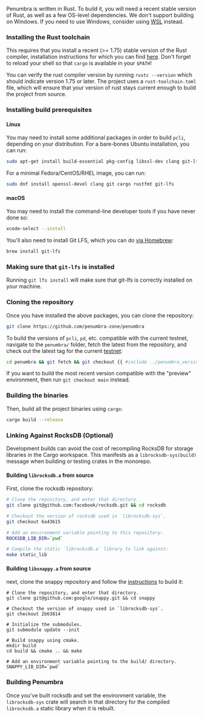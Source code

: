 Penumbra is written in Rust. To build it, you will need a recent
stable version of Rust, as well as a few OS-level dependencies.
We don't support building on Windows. If you need to use Windows,
consider using [WSL] instead.

### Installing the Rust toolchain

This requires that you install a recent (>= 1.75) stable version
of the Rust compiler, installation instructions for which you can find
[here](https://www.rust-lang.org/learn/get-started). Don't forget to reload your shell so that
`cargo` is available in your `$PATH`!

You can verify the rust compiler version by running `rustc --version` which should indicate version 1.75 or later.
The project uses a `rust-toolchain.toml` file, which will ensure that your version of rust stays current enough
to build the project from source.

### Installing build prerequisites

#### Linux

You may need to install some additional packages in order to build `pcli`,
depending on your distribution. For a bare-bones Ubuntu installation, you can
run:

```bash
sudo apt-get install build-essential pkg-config libssl-dev clang git-lfs
```

For a minimal Fedora/CentOS/RHEL image, you can run:

```bash
sudo dnf install openssl-devel clang git cargo rustfmt git-lfs
```

#### macOS

You may need to install the command-line developer tools if you have never done
so:
```bash
xcode-select --install
```

You'll also need to install Git LFS, which you can do [via Homebrew](https://docs.github.com/en/repositories/working-with-files/managing-large-files/installing-git-large-file-storage?platform=mac):

```bash
brew install git-lfs
```

### Making sure that `git-lfs` is installed

Running `git lfs install` will make sure that git-lfs is correctly installed on your machine.

### Cloning the repository

Once you have installed the above packages, you can clone the repository:

```bash
git clone https://github.com/penumbra-zone/penumbra
```

To build the versions of `pcli`, `pd`, etc. compatible with the current testnet,
navigate to the `penumbra/` folder, fetch the latest from the repository, and check out the
latest tag for the current
[testnet](https://github.com/penumbra-zone/penumbra/releases):

```bash
cd penumbra && git fetch && git checkout {{ #include ../penumbra_version.md }}
```

If you want to build the most recent version compatible with the "preview" environment,
then run `git checkout main` instead.

### Building the binaries

Then, build all the project binaries using `cargo`:

```bash
cargo build --release
```

### Linking Against RocksDB (Optional)

Development builds can avoid the cost of recompiling RocksDB for storage libraries in the Cargo
workspace. This manifests as a `librocksdb-sys(build)` message when building or testing crates
in the monorepo.

#### Building `librocksdb.a` from source

First, clone the rocksdb repository:

```sh
# Clone the repository, and enter that directory.
git clone git@github.com:facebook/rocksdb.git && cd rocksdb

# Checkout the version of rocksdb used in `librocksdb-sys`.
git checkout 6a43615

# Add an environment variable pointing to this repository:
ROCKSDB_LIB_DIR=`pwd`

# Compile the static `librocksdb.a` library to link against:
make static_lib
```

#### Building `libsnappy.a` from source

next, clone the snappy repository and follow the
[instructions][snappy-build] to build it:

```
# Clone the repository, and enter that directory.
git clone git@github.com:google/snappy.git && cd snappy

# Checkout the version of snappy used in `librocksdb-sys`.
git checkout 2b63814

# Initialize the submodules.
git submodule update --init

# Build snappy using cmake.
mkdir build
cd build && cmake .. && make

# Add an environment variable pointing to the build/ directory.
SNAPPY_LIB_DIR=`pwd`
```

### Building Penumbra

Once you've built rocksdb and set the environment variable, the `librocksdb-sys` crate will search
in that directory for the compiled `librocksdb.a` static library when it is rebuilt.

[snappy-build]: https://github.com/google/snappy?tab=readme-ov-file#building
[protoc-install]: https://grpc.io/docs/protoc-installation/
[WSL]: https://learn.microsoft.com/en-us/windows/wsl/install

